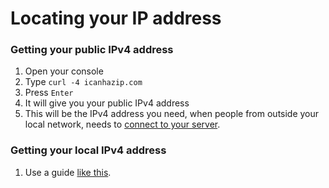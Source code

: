# Locating your IP address

### Getting your public IPv4 address

1. Open your console
2. Type `curl -4 icanhazip.com`
3. Press `Enter`
4. It will give you your public IPv4 address
5. This will be the IPv4 address you need, when people from outside your local network, needs to [connect to your server](../../client-setup/using-modorganizer2-mo2/playing-skyrim-together-reborn/connecting-to-a-server.md).

### Getting your local IPv4 address

1. Use a guide [like this](https://tecadmin.net/how-to-find-ipv4-address-on-ubuntu-22-04/).
